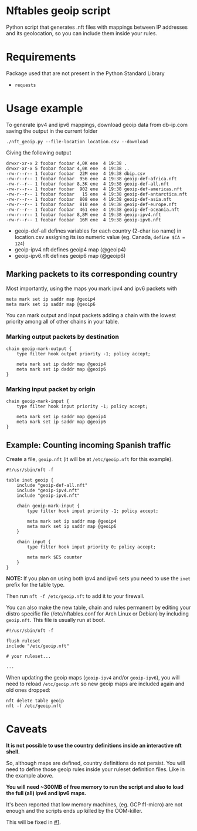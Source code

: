 # Nftables geoip script

Python script that generates .nft files with mappings between IP addresses
and its geolocation, so you can include them inside your rules.

# Requirements

Package used that are not present in the Python Standard Library

- `requests`

# Usage example

To generate ipv4 and ipv6 mappings, download geoip data from db-ip.com
saving the output in the current folder

```
./nft_geoip.py --file-location location.csv --download
```

Giving the following output

```
drwxr-xr-x 2 foobar foobar 4,0K ene  4 19:38 .
drwxr-xr-x 5 foobar foobar 4,0K ene  4 19:38 ..
-rw-r--r-- 1 foobar foobar  22M ene  4 19:38 dbip.csv
-rw-r--r-- 1 foobar foobar  956 ene  4 19:38 geoip-def-africa.nft
-rw-r--r-- 1 foobar foobar 8,3K ene  4 19:38 geoip-def-all.nft
-rw-r--r-- 1 foobar foobar  902 ene  4 19:38 geoip-def-americas.nft
-rw-r--r-- 1 foobar foobar   15 ene  4 19:38 geoip-def-antarctica.nft
-rw-r--r-- 1 foobar foobar  808 ene  4 19:38 geoip-def-asia.nft
-rw-r--r-- 1 foobar foobar  810 ene  4 19:38 geoip-def-europe.nft
-rw-r--r-- 1 foobar foobar  461 ene  4 19:38 geoip-def-oceania.nft
-rw-r--r-- 1 foobar foobar 8,8M ene  4 19:38 geoip-ipv4.nft
-rw-r--r-- 1 foobar foobar  16M ene  4 19:38 geoip-ipv6.nft
```

* geoip-def-all defines variables for each country (2-char iso name)
  in location.csv assigning its iso numeric value (eg. Canada, `define $CA = 124`)
* geoip-ipv4.nft defines geoip4 map (@geoip4)
* geoip-ipv6.nft defines geoip6 map (@geoip6)

## Marking packets to its corresponding country

Most importantly, using the maps you mark ipv4 and ipv6 packets with

```
meta mark set ip saddr map @geoip4
meta mark set ip saddr map @geoip6
```

You can mark output and input packets adding a chain with the
lowest priority among all of other chains in your table.

### Marking output packets by destination
```
chain geoip-mark-output {
	type filter hook output priority -1; policy accept;

	meta mark set ip daddr map @geoip4
	meta mark set ip daddr map @geoip6
}
```

### Marking input packet by origin
```
chain geoip-mark-input {
	type filter hook input priority -1; policy accept;

	meta mark set ip saddr map @geoip4
	meta mark set ip saddr map @geoip6
}
```

## Example: Counting incoming Spanish traffic

Create a file, `geoip.nft` (it will be at `/etc/geoip.nft` for this example).
```
#!/usr/sbin/nft -f

table inet geoip {
	include "geoip-def-all.nft"
	include "geoip-ipv4.nft"
	include "geoip-ipv6.nft"

	chain geoip-mark-input {
		type filter hook input priority -1; policy accept;

		meta mark set ip saddr map @geoip4
		meta mark set ip saddr map @geoip6
	}

	chain input {
		type filter hook input priority 0; policy accept;

		meta mark $ES counter
	}
}
```
__NOTE:__ If you plan on using both ipv4 and ipv6 sets you need to use the `inet` prefix for the table type.

Then  run ```nft -f /etc/geoip.nft``` to add it to your firewall.

You can also make the new table, chain and rules permanent by editing your distro specific file
(/etc/nftables.conf for Arch Linux or Debian) by including `geoip.nft`. This file is usually run at boot.
```
#!/usr/sbin/nft -f

flush ruleset
include "/etc/geoip.nft"

# your ruleset...

...
```

When updating the geoip maps (`geoip-ipv4` and/or `geoip-ipv6`), you will need to
reload `/etc/geoip.nft` so new geoip maps are included again and old ones dropped:
```
nft delete table geoip
nft -f /etc/geoip.nft
```

# Caveats

__It is not possible to use the country definitions inside an interactive
nft shell.__

So, although maps are defined, country definitions do not persist.
You will need to define those geoip rules inside your ruleset definition
files. Like in the example above.

__You will need ~300MB of free memory to run the script and also to load
the full (all) ipv4 and ipv6 maps.__

It's been reported that low memory machines, (eg. GCP f1-micro) are not
enough and the scripts ends up killed by the OOM-killer.

This will be fixed in [#1](https://github.com/JMGuisadoG/nftables-geoip/issues/1).

